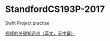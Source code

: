 # StandfordCS193P-2017
Swfit Project practise

[视频的关键知识点（英文，无字幕）](https://github.com/lyleLH/StandfordCS193P-2017/wiki)
